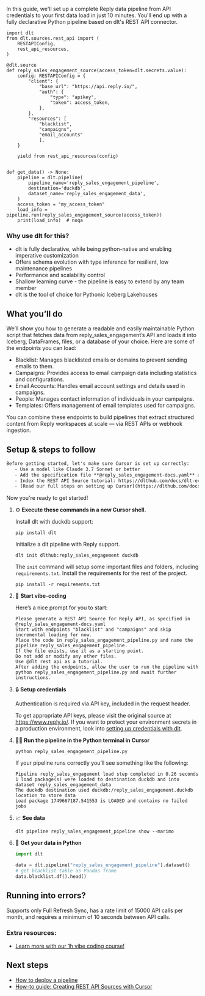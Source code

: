 In this guide, we'll set up a complete Reply data pipeline from API credentials to your first data load in just 10 minutes. You'll end up with a fully declarative Python pipeline based on dlt's REST API connector.

```python-outcome
import dlt
from dlt.sources.rest_api import (
    RESTAPIConfig,
    rest_api_resources,
)

@dlt.source
def reply_sales_engagement_source(access_token=dlt.secrets.value):
    config: RESTAPIConfig = {
        "client": {
            "base_url": "https://api.reply.io/",
            "auth": {
                "type": "apikey",
                "token": access_token,
            },
        },
        "resources": [
            "blacklist",
            "campaigns",
            "email_accounts"
            ],
    }

    yield from rest_api_resources(config)


def get_data() -> None:
    pipeline = dlt.pipeline(
        pipeline_name='reply_sales_engagement_pipeline',
        destination='duckdb',
        dataset_name='reply_sales_engagement_data', 
    )
    access_token = "my_access_token"
    load_info = pipeline.run(reply_sales_engagement_source(access_token))
    print(load_info)  # noqa
```

### Why use dlt for this?

- dlt is fully declarative, while being python-native and enabling imperative customization
- Offers schema evolution with type inference for resilient, low maintenance pipelines
- Performance and scalability control
- Shallow learning curve - the pipeline is easy to extend by any team member
- dlt is the tool of choice for Pythonic Iceberg Lakehouses

## What you’ll do

We’ll show you how to generate a readable and easily maintainable Python script that fetches data from reply_sales_engagement’s API and loads it into Iceberg, DataFrames, files, or a database of your choice. Here are some of the endpoints you can load:

- Blacklist: Manages blacklisted emails or domains to prevent sending emails to them.
- Campaigns: Provides access to email campaign data including statistics and configurations.
- Email Accounts: Handles email account settings and details used in campaigns.
- People: Manages contact information of individuals in your campaigns.
- Templates: Offers management of email templates used for campaigns.

You can combine these endpoints to build pipelines that extract structured content from Reply workspaces at scale — via REST APIs or webhook ingestion.

## Setup & steps to follow

```default
Before getting started, let's make sure Cursor is set up correctly:
   - Use a model like Claude 3.7 Sonnet or better
   - Add the specification file **@reply_sales_engagement-docs.yaml** as context
   - Index the REST API Source tutorial: https://dlthub.com/docs/dlt-ecosystem/verified-sources/rest_api/ and add it to context as **@dlt rest api**
   - [Read our full steps on setting up Cursor](https://dlthub.com/docs/dlt-ecosystem/llm-tooling/cursor-restapi#23-configuring-cursor-with-documentation)
```

Now you're ready to get started! 

1. ⚙️ **Execute these commands in a new Cursor shell.**
    
    Install dlt with duckdb support:
    ```shell
    pip install dlt
    ```

    Initialize a dlt pipeline with Reply support.
    ```shell
    dlt init dlthub:reply_sales_engagement duckdb
    ```

    The `init` command will setup some important files and folders, including `requirements.txt`. Install the requirements for the rest of the project.
    ```shell
    pip install -r requirements.txt
    ```
    
2. 🤠 **Start vibe-coding**
    
    Here’s a nice prompt for you to start: 
    
    ```prompt
    Please generate a REST API Source for Reply API, as specified in @reply_sales_engagement-docs.yaml 
    Start with endpoints "blacklist" and "campaigns" and skip incremental loading for now. 
    Place the code in reply_sales_engagement_pipeline.py and name the pipeline reply_sales_engagement_pipeline. 
    If the file exists, use it as a starting point. 
    Do not add or modify any other files. 
    Use @dlt rest api as a tutorial. 
    After adding the endpoints, allow the user to run the pipeline with python reply_sales_engagement_pipeline.py and await further instructions.
    ```

    
3. 🔒 **Setup credentials** 
    
    Authentication is required via API key, included in the request header.
    
    To get appropriate API keys, please visit the original source at https://www.reply.io/.
    If you want to protect your environment secrets in a production environment, look into [setting up credentials with dlt](https://dlthub.com/docs/walkthroughs/add_credentials).
    
4. 🏃‍♀️ **Run the pipeline in the Python terminal in Cursor**
    
    ```shell
    python reply_sales_engagement_pipeline.py
    ```
    
    If your pipeline runs correctly you’ll see something like the following:
    
    ```shell
    Pipeline reply_sales_engagement load step completed in 0.26 seconds
    1 load package(s) were loaded to destination duckdb and into dataset reply_sales_engagement_data
    The duckdb destination used duckdb:/reply_sales_engagement.duckdb location to store data
    Load package 1749667187.541553 is LOADED and contains no failed jobs
    ```
    
5. 📈 **See data**
    
    ```shell
    dlt pipeline reply_sales_engagement_pipeline show --marimo
    ```
    
6. 🐍 **Get your data in Python**
    
    ```python
    import dlt

   data = dlt.pipeline("reply_sales_engagement_pipeline").dataset()
   # get blacklist table as Pandas frame
   data.blacklist.df().head()
    ```

## Running into errors?

Supports only Full Refresh Sync, has a rate limit of 15000 API calls per month, and requires a minimum of 10 seconds between API calls.

### Extra resources:

- [Learn more with our 1h vibe coding course!](https://www.youtube.com/watch?v=GGid70rnJuM)

## Next steps

- [How to deploy a pipeline](https://dlthub.com/docs/walkthroughs/deploy-a-pipeline)
- [How-to guide: Creating REST API Sources with Cursor](https://dlthub.com/docs/dlt-ecosystem/llm-tooling/cursor-restapi)